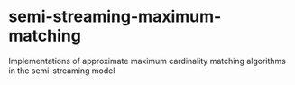 # semi-streaming-maximum-matching
Implementations of approximate maximum cardinality matching algorithms in the semi-streaming model
